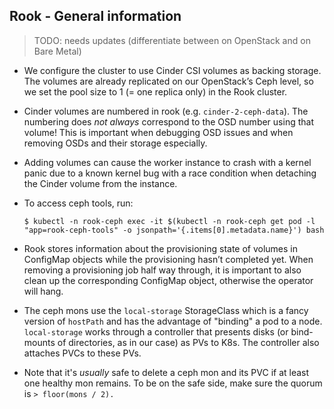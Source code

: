 ## Rook - General information

> TODO: needs updates (differentiate between on OpenStack and on Bare Metal)

- We configure the cluster to use Cinder CSI volumes as backing storage. The
  volumes are already replicated on our OpenStack’s Ceph level, so we set the
  pool size to 1 (= one replica only) in the Rook cluster.

- Cinder volumes are numbered in rook (e.g. `cinder-2-ceph-data`). The numbering
  does *not always* correspond to the OSD number using that volume! This is
  important when debugging OSD issues and when removing OSDs and their storage
  especially.

- Adding volumes can cause the worker instance to crash with a kernel panic due
  to a known kernel bug with a race condition when detaching the Cinder volume
  from the instance.

- To access ceph tools, run:

  ```console
  $ kubectl -n rook-ceph exec -it $(kubectl -n rook-ceph get pod -l "app=rook-ceph-tools" -o jsonpath='{.items[0].metadata.name}') bash
  ```

- Rook stores information about the provisioning state of volumes in ConfigMap
  objects while the provisioning hasn’t completed yet. When removing a
  provisioning job half way through, it is important to also clean up the
  corresponding ConfigMap object, otherwise the operator will hang.

- The ceph mons use the `local-storage` StorageClass which is a fancy version of `hostPath` and has the advantage of "binding" a pod to a node. `local-storage` works through a controller that presents disks (or bind-mounts of directories, as in our case) as PVs to K8s. The controller also attaches PVCs to these PVs.

- Note that it's _usually_ safe to delete a ceph mon and its PVC if at least one healthy mon remains. To be on the safe side, make sure the quorum is `> floor(mons / 2).`
